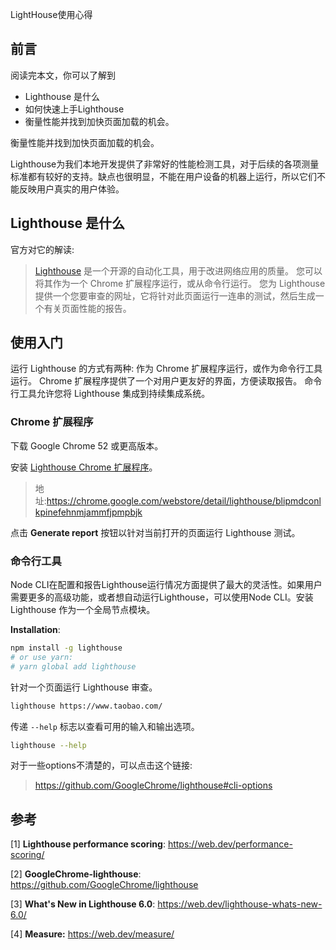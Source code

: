 LightHouse使用心得



## 前言

阅读完本文，你可以了解到

- Lighthouse 是什么
- 如何快速上手Lighthouse 
- 衡量性能并找到加快页面加载的机会。



衡量性能并找到加快页面加载的机会。





Lighthouse为我们本地开发提供了非常好的性能检测工具，对于后续的各项测量标准都有较好的支持。缺点也很明显，不能在用户设备的机器上运行，所以它们不能反映用户真实的用户体验。



## Lighthouse 是什么

官方对它的解读:

> [Lighthouse](https://github.com/GoogleChrome/lighthouse) 是一个开源的自动化工具，用于改进网络应用的质量。 您可以将其作为一个 Chrome 扩展程序运行，或从命令行运行。 您为 Lighthouse 提供一个您要审查的网址，它将针对此页面运行一连串的测试，然后生成一个有关页面性能的报告。







## 使用入门

运行 Lighthouse 的方式有两种: 作为 Chrome 扩展程序运行，或作为命令行工具运行。 Chrome 扩展程序提供了一个对用户更友好的界面，方便读取报告。 命令行工具允许您将 Lighthouse 集成到持续集成系统。

### Chrome 扩展程序

下载 Google Chrome 52 或更高版本。

安装 [Lighthouse Chrome 扩展程序](https://chrome.google.com/webstore/detail/lighthouse/blipmdconlkpinefehnmjammfjpmpbjk)。

> 地址:https://chrome.google.com/webstore/detail/lighthouse/blipmdconlkpinefehnmjammfjpmpbjk

点击 **Generate report** 按钮以针对当前打开的页面运行 Lighthouse 测试。



### 命令行工具

Node CLI在配置和报告Lighthouse运行情况方面提供了最大的灵活性。如果用户需要更多的高级功能，或者想自动运行Lighthouse，可以使用Node CLI。安装 Lighthouse 作为一个全局节点模块。

**Installation**:

```bash
npm install -g lighthouse
# or use yarn:
# yarn global add lighthouse
```

针对一个页面运行 Lighthouse 审查。

```bash
lighthouse https://www.taobao.com/
```

传递 `--help` 标志以查看可用的输入和输出选项。

```bash
lighthouse --help
```

对于一些options不清楚的，可以点击这个链接:

> https://github.com/GoogleChrome/lighthouse#cli-options







## 参考

[1] **Lighthouse performance scoring**: https://web.dev/performance-scoring/

[2] **GoogleChrome-lighthouse**: https://github.com/GoogleChrome/lighthouse

[3] **What's New in Lighthouse 6.0**: https://web.dev/lighthouse-whats-new-6.0/

[4] **Measure:** https://web.dev/measure/

